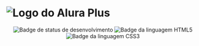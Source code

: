 # ![Logo do Alura Plus](https://github.com/eprahoje/alura-plus/assets/143037296/a914d131-1b02-47d8-a151-adee74bad6b0)

<p align ="center">
  <img loading="lazy" alt="Badge de status de desenvolvimento" src="https://img.shields.io/badge/STATUS-COMPLETO-green">
  <img loading="lazy" alt="Badge da linguagem HTML5" src="https://img.shields.io/badge/HTML5-orange">
  <img loading="lazy" alt="Badge da linguagem CSS3" src="https://img.shields.io/badge/CSS3-blue"> 
</p>





